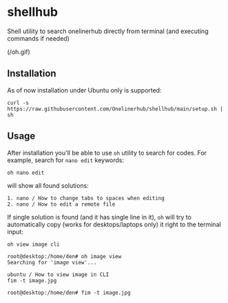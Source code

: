 # shellhub
Shell utility to search onelinerhub directly from terminal (and executing commands if needed)

(/oh.gif)

## Installation

As of now installation under Ubuntu only is supported:

```
curl -s https://raw.githubusercontent.com/Onelinerhub/shellhub/main/setup.sh | sh
```

## Usage
After installation you'll be able to use `oh` utility to search for codes. For example, search for `nano edit` keywords:
```
oh nano edit
```
will show all found solutions:
```
1. nano / How to change tabs to spaces when editing
2. nano / How to edit a remote file
```

If single solution is found (and it has single line in it), `oh` will try to automatically copy (works for desktops/laptops only) it right to the terminal input:
```
oh view image cli
```
```
root@desktop:/home/den# oh image view
Searching for 'image view'...

ubuntu / How to view image in CLI
fim -t image.jpg

root@desktop:/home/den# fim -t image.jpg
```
